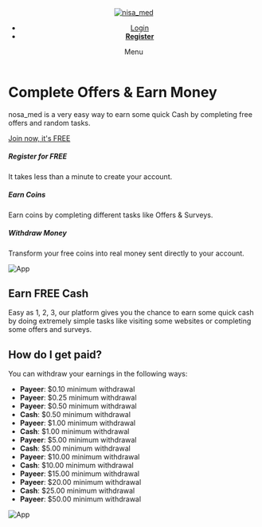<!DOCTYPE html><html lang="en"> <head> <meta charset="utf-8"> <meta name="viewport" content="width=device-width, initial-scale=1, shrink-to-fit=no"> <title>Earn Instant FREE Cash Online!</title>	<meta content="Complete lucrative offers and surveys with a high payout ratio and earn cash!" name="description">	<meta content="nasa_med, surveys, gpt, games, offers, earn money, earn cash, freecash, paypal, bitcoin, litecoin, earn crypto, rewards, gift cars, earn reward" name="keywords">	<base href="https://nosa_medgiftcard.com"> <link href="https://fonts.googleapis.com/css?family=Raleway:100,300,400,500,700,900" rel="stylesheet"> <link rel="stylesheet" type="text/css" href="assets/landing/css/bootstrap.min.css"> <link rel="stylesheet" type="text/css" href="assets/landing/css/font-awesome.css"> <link rel="stylesheet" href="assets/landing/css/style.css"> </head> <body> <header class="header-area header-sticky"> <div class="container"> <div class="row"> <div class="col-12"> <nav class="main-nav"> <a href="https://nosa_medgiftcard.com" class="logo"> <img src="assets/landing/images/logo.png" alt="nisa_med"/> </a> <ul class="nav"> <li><a href="page/login.html">Login</a></li> <li><a href="page/register.html" class="sign_up text-light"><b>Register</b></a></li> </ul> <a class="menu-trigger"> <span>Menu</span> </a> </nav> </div> </div> </div> </header> <div class="welcome-area" id="welcome"> <div class="header-text"> <div class="container"> <div class="row"> <div class="offset-xl-3 col-xl-6 offset-lg-2 col-lg-8 col-md-12 col-sm-12"> <h1>Complete Offers &amp; <strong>Earn Money</strong></h1> <p>nosa_med is a very easy way to earn some quick Cash by completing free offers and random tasks.</p> <a href="page/register.html" class="main-button-slider">Join now, it's FREE</a> </div> </div> </div> </div> </div> <section class="section home-feature"> <div class="container"> <div class="row"> <div class="col-lg-12"> <div class="row"> <div class="col-lg-4 col-md-6 col-sm-6 col-12" data-scroll-reveal="enter bottom move 50px over 0.6s after 0.2s"> <div class="features-small-item"> <div class="icon"> <i class="fa fa-user-plus fa-3x"></i> </div> <h5 class="features-title">Register for FREE</h5> <p>It takes less than a minute to create your account.</p> </div> </div> <div class="col-lg-4 col-md-6 col-sm-6 col-12" data-scroll-reveal="enter bottom move 50px over 0.6s after 0.4s"> <div class="features-small-item"> <div class="icon"> <i class="fa fa-check-circle fa-3x"></i> </div> <h5 class="features-title">Earn Coins</h5> <p>Earn coins by completing different tasks like Offers &amp; Surveys.</p> </div> </div> <div class="col-lg-4 col-md-6 col-sm-6 col-12" data-scroll-reveal="enter bottom move 50px over 0.6s after 0.6s"> <div class="features-small-item"> <div class="icon"> <i class="fa fa-credit-card fa-3x"></i> </div> <h5 class="features-title">Withdraw Money</h5> <p>Transform your free coins into real money sent directly to your account.</p> </div> </div> </div> </div> </div> </div> </section> <section class="section padding-top-70 padding-bottom-0" id="features"> <div class="container"> <div class="row"> <div class="col-lg-5 col-md-12 col-sm-12 align-self-center" data-scroll-reveal="enter left move 30px over 0.6s after 0.4s"> <img src="assets/landing/images/earn.svg" class="rounded img-fluid d-block mx-auto" alt="App"> </div> <div class="col-lg-1"></div> <div class="col-lg-6 col-md-12 col-sm-12 align-self-center mobile-top-fix"> <div class="left-heading"> <h2 class="section-title">Earn FREE Cash</h2> </div> <div class="left-text"> <p>Easy as 1, 2, 3, our platform gives you the chance to earn some quick cash by doing extremely simple tasks like visiting some websites or completing some offers and surveys.</p> </div> </div> </div> <div class="row"> <div class="col-lg-12"> <div class="hr"></div> </div> </div> </div> </section> <section class="section padding-bottom-100"> <div class="container"> <div class="row"> <div class="col-lg-6 col-md-12 col-sm-12 align-self-center mobile-bottom-fix"> <div class="left-heading"> <h2 class="section-title">How do I get paid?</h2> </div> <div class="left-text">						 <p>You can withdraw your earnings in the following ways:</p>						<ul><li><b>Payeer</b>: $0.10 minimum withdrawal</li><li><b>Payeer</b>: $0.25 minimum withdrawal</li><li><b>Payeer</b>: $0.50 minimum withdrawal</li><li><b>Cash</b>: $0.50 minimum withdrawal</li><li><b>Payeer</b>: $1.00 minimum withdrawal</li><li><b>Cash</b>: $1.00 minimum withdrawal</li><li><b>Payeer</b>: $5.00 minimum withdrawal</li><li><b>Cash</b>: $5.00 minimum withdrawal</li><li><b>Payeer</b>: $10.00 minimum withdrawal</li><li><b>Cash</b>: $10.00 minimum withdrawal</li><li><b>Payeer</b>: $15.00 minimum withdrawal</li><li><b>Payeer</b>: $20.00 minimum withdrawal</li><li><b>Cash</b>: $25.00 minimum withdrawal</li><li><b>Payeer</b>: $50.00 minimum withdrawal</li></ul> </div> </div> <div class="col-lg-1"></div> <div class="col-lg-5 col-md-12 col-sm-12 align-self-center mobile-bottom-fix-big" data-scroll-reveal="enter right move 30px over 0.6s after 0.4s"> <img src="assets/landing/images/main.svg" class="rounded img-fluid d-block mx-auto" alt="App"> </div> </div> </div> </section>	
